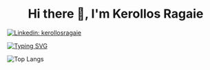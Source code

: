 <h1 align="center">Hi there 👋, I'm Kerollos Ragaie</h1>

[![Linkedin: kerollosragaie](https://img.shields.io/badge/-kerollosragaie-blue?style=flat-square&logo=Linkedin&logoColor=white&link=https://www.linkedin.com/in/kerollos-ragaie-youssef-b9529aa6/)](https://www.linkedin.com/in/kerollos-ragaie-youssef-b9529aa6/)

[![Typing SVG](https://readme-typing-svg.herokuapp.com?color=%2338C2FF&size=38&center=true&width=1000&lines=Android+and+Flutter+developer)](https://git.io/typing-svg)

![Top Langs](https://github-readme-stats.vercel.app/api/top-langs/?username=kerolosragaie&layout=compact)

